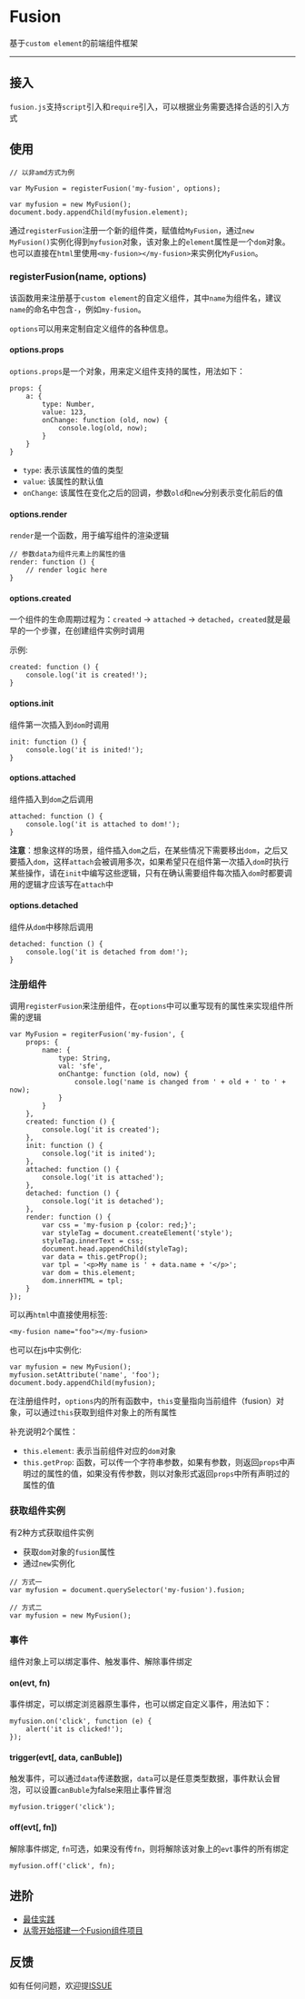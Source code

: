 # Fusion

基于`custom element`的前端组件框架

---

## 接入

`fusion.js`支持`script`引入和`require`引入，可以根据业务需要选择合适的引入方式

## 使用

```
// 以非amd方式为例

var MyFusion = registerFusion('my-fusion', options);

var myfusion = new MyFusion();
document.body.appendChild(myfusion.element);
```

通过`registerFusion`注册一个新的组件类，赋值给`MyFusion`，通过`new MyFusion()`实例化得到`myfusion`对象，该对象上的`element`属性是一个`dom`对象。也可以直接在`html`里使用`<my-fusion></my-fusion>`来实例化`MyFusion`。

### registerFusion(name, options)

该函数用来注册基于`custom element`的自定义组件，其中`name`为组件名，建议`name`的命名中包含`-`，例如`my-fusion`。

`options`可以用来定制自定义组件的各种信息。

#### options.props

`options.props`是一个对象，用来定义组件支持的属性，用法如下：

```
props: {
    a: {
        type: Number,
        value: 123,
        onChange: function (old, now) {
            console.log(old, now);
        }
    }
}
```

* `type`: 表示该属性的值的类型
* `value`: 该属性的默认值
* `onChange`: 该属性在变化之后的回调，参数`old`和`new`分别表示变化前后的值

####  options.render

`render`是一个函数，用于编写组件的渲染逻辑

```
// 参数data为组件元素上的属性的值
render: function () {
    // render logic here
}
```

#### options.created

一个组件的生命周期过程为：`created` -> `attached` -> `detached`，`created`就是最早的一个步骤，在创建组件实例时调用

示例:

```
created: function () {
    console.log('it is created!');
}
```

#### options.init

组件第一次插入到`dom`时调用

```
init: function () {
    console.log('it is inited!');
}
```

#### options.attached

组件插入到`dom`之后调用

```
attached: function () {
    console.log('it is attached to dom!');
}
```

**注意**：想象这样的场景，组件插入`dom`之后，在某些情况下需要移出`dom`，之后又要插入`dom`，这样`attach`会被调用多次，如果希望只在组件第一次插入`dom`时执行某些操作，请在`init`中编写这些逻辑，只有在确认需要组件每次插入`dom`时都要调用的逻辑才应该写在`attach`中

#### options.detached

组件从`dom`中移除后调用

```
detached: function () {
    console.log('it is detached from dom!');
}
```

### 注册组件

调用`registerFusion`来注册组件，在`options`中可以重写现有的属性来实现组件所需的逻辑

```
var MyFusion = regiterFusion('my-fusion', {
    props: {
        name: {
            type: String,
            val: 'sfe',
            onChantge: function (old, now) {
                console.log('name is changed from ' + old + ' to ' + now);
            }
        }
    },
    created: function () {
        console.log('it is created');
    },
    init: function () {
        console.log('it is inited');
    },
    attached: function () {
        console.log('it is attached');
    },
    detached: function () {
        console.log('it is detached');
    },
    render: function () {
        var css = 'my-fusion p {color: red;}';
        var styleTag = document.createElement('style');
        styleTag.innerText = css;
        document.head.appendChild(styleTag);
        var data = this.getProp();
        var tpl = '<p>My name is ' + data.name + '</p>';
        var dom = this.element;
        dom.innerHTML = tpl;
    }
});
```

可以再`html`中直接使用标签:

```
<my-fusion name="foo"></my-fusion>
```

也可以在js中实例化:

```
var myfusion = new MyFusion();
myfusion.setAttribute('name', 'foo');
document.body.appendChild(myfusion);
```

在注册组件时，`options`内的所有函数中，`this`变量指向当前组件（fusion）对象，可以通过`this`获取到组件对象上的所有属性

补充说明2个属性：

* `this.element`: 表示当前组件对应的`dom`对象
* `this.getProp`: 函数，可以传一个字符串参数，如果有参数，则返回`props`中声明过的属性的值，如果没有传参数，则以对象形式返回`props`中所有声明过的属性的值

### 获取组件实例

有2种方式获取组件实例

* 获取`dom`对象的`fusion`属性
* 通过`new`实例化

```
// 方式一
var myfusion = document.querySelector('my-fusion').fusion;

// 方式二
var myfusion = new MyFusion();
```

### 事件

组件对象上可以绑定事件、触发事件、解除事件绑定

#### on(evt, fn)

事件绑定，可以绑定浏览器原生事件，也可以绑定自定义事件，用法如下：

```
myfusion.on('click', function (e) {
    alert('it is clicked!');
});
```

#### trigger(evt[, data, canBuble])

触发事件，可以通过`data`传递数据，`data`可以是任意类型数据，事件默认会冒泡，可以设置`canBuble`为false来阻止事件冒泡

```
myfusion.trigger('click');
```

#### off(evt[, fn])

解除事件绑定, `fn`可选，如果没有传`fn`，则将解除该对象上的`evt`事件的所有绑定

```
myfusion.off('click', fn);
```

## 进阶

* [最佳实践](./docs/advanced.md)
* [从零开始搭建一个Fusion组件项目](./docs/full.md)

## 反馈

如有任何问题，欢迎提[ISSUE](https://github.com/searchfe/fusion/issues)

